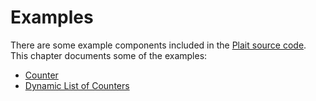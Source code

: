 # Examples

There are some example components included in the [Plait source code](https://github.com/wildlyinaccurate/plait/tree/master/examples/src). This chapter documents some of the examples:

* [Counter](Counter.md)
* [Dynamic List of Counters](CounterList.md)
